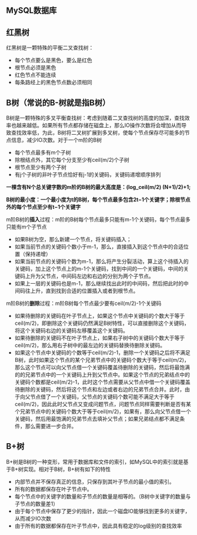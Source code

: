 ## MySQL数据库 ##
## 红黑树 ##
红黑树是一颗特殊的平衡二叉查找树：

- 每个节点要么是黑色，要么是红色
- 根节点必须是黑色
- 红色节点不能连续
- 每条路经上的黑色节点数必须相同

## B树（常说的B-树就是指B树） ##
B树是一颗特殊的多叉平衡查找树：考虑到随着二叉查找树的高度的加深，查找效率也越来越低。如果所有节点都存储在磁盘上，那么IO操作次数将会增加从而导致查找效率低，为此，B树将二叉树扩展到多叉树，使每个节点保存尽可能多的节点信息，减少IO次数。对于一个m阶的B树

- 每个节点最多有m个子树
- 除根结点外，其它每个分支至少有ceil(m/2)个子树
- 根节点至少有两个子树
- 有j个子树的非叶子节点恰好有j-1的关键码，关键码递增顺序排列

**一棵含有N个总关键字数的m阶的B树的最大高度是：(log_ceil(m/2) (N+1)/2)+1;**

**B树的最小度：一个最小度为t的B树，每个节点最多包含2t−1个关键字；除根节点外的每个节点至少有t−1个关键字**

m阶B树的**插入**过程：m阶的B树每个节点最多只能有m-1个关键码，每个节点最多只能有m个子节点

- 如果B树为空，那么新建一个节点，将关键码插入；
- 如果当前节点的关键码个数小于m-1，那么，直接插入到这个节点中的合适位置（保持递增）
- 如果当前节点的关键码个数为m-1，那么将产生分裂活动，算上这个待插入的关键码，加上这个节点上的m-1个关键码，找到中间的一个关键码，中间的关键码上升为父节点，中间码左边和右边的分别为两个子节点。
- 如果上一层的关键码也是m-1，那么继续找出此时的中间码，然后把此时的中间码往上升，直到找到合适的位置插入或者到根节点。

m阶B树的**删除**过程：m阶B树每个节点最少要有ceil(m/2)-1个关键码

- 如果待删除的关键码在叶子节点上，如果这个节点中关键码的个数大于等于ceil(m/2)，即删除这个关键码仍然满足B树特性，可以直接删除这个关键码，将这个关键码右边的关键码左移覆盖这个关键码。
- 如果待删除的关键码不在叶子节点上，如果右子树中的关键码个数大于等于ceil(m/2)，那么用右子树中的最左边的关键码替换待删除关键码。
- 如果这个节点中关键码的个数等于ceil(m/2)-1，删除一个关键码之后将不满足B树，此时如果这个节点的某个兄弟节点中的关键码个数大于等于ceil(m/2)，那么这个节点可以向父节点借一个关键码覆盖待删除的关键码，然后将最饱满的的兄弟节点中的一个关键码上升到父节点中。如果这个节点的兄弟结点中的关键码个数都是ceil(m/2)-1，此时这个节点需要从父节点中借一个关键码覆盖待删除的关键码，然后将这个节点和左边或者右边的兄弟节点合并。此时，由于向父节点借了一个关键码，父节点的关键码个数可能不满足大于等于ceil(m/2)，因此此时父节点又变成问题节点，问题节点同样需要判断是否有某个兄弟节点中的关键码个数大于等于ceil(m/2)，如果有，那么向父节点借一个关键码，然后用最饱满的兄弟节点去填补父节点；如果兄弟结点都不满足条件，那么需要进一步合并。

## B+树 ##
B+树是B树的一种变形，常用于数据库和文件的索引，如MySQL中的索引就是基于B+树实现。相对于B树，B+树有如下的特性

- 内部节点并不保存真正的信息，只保存到其叶子节点的最小值的索引。
- 所有的数据都保存在叶子节点中。
- 每个节点中的关键字的数量和子节点的数量是相等的。（B树中关键字的数量与子节点的数量差1）
- 由于每个节点中保存了更少的指针，因此一个磁盘IO能够找到更多的关键字，从而减少IO次数
- 由于所有的数据都保存在叶子节点中，因此具有稳定的log级别的查找效率